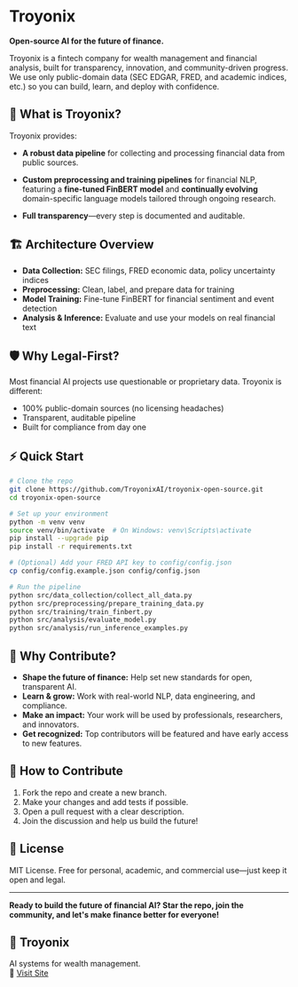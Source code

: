 # Troyonix

**Open-source AI for the future of finance.**

Troyonix is a fintech company for wealth management and financial analysis, built for transparency, innovation, and community-driven progress. We use only public-domain data (SEC EDGAR, FRED, and academic indices, etc.) so you can build, learn, and deploy with confidence.

## 🚀 What is Troyonix?
Troyonix provides:
- **A robust data pipeline** for collecting and processing financial data from public sources.
- **Custom preprocessing and training pipelines** for financial NLP, featuring a **fine-tuned FinBERT model** and **continually evolving** domain-specific language models tailored through ongoing research.

- **Full transparency**—every step is documented and auditable.

## 🏗️ Architecture Overview
- **Data Collection:** SEC filings, FRED economic data, policy uncertainty indices
- **Preprocessing:** Clean, label, and prepare data for training
- **Model Training:** Fine-tune FinBERT for financial sentiment and event detection
- **Analysis & Inference:** Evaluate and use your models on real financial text

## 🛡️ Why Legal-First?
Most financial AI projects use questionable or proprietary data. Troyonix is different:
- 100% public-domain sources (no licensing headaches)
- Transparent, auditable pipeline
- Built for compliance from day one

## ⚡ Quick Start
```bash
# Clone the repo
git clone https://github.com/TroyonixAI/troyonix-open-source.git
cd troyonix-open-source

# Set up your environment
python -m venv venv
source venv/bin/activate  # On Windows: venv\Scripts\activate
pip install --upgrade pip
pip install -r requirements.txt

# (Optional) Add your FRED API key to config/config.json
cp config/config.example.json config/config.json

# Run the pipeline
python src/data_collection/collect_all_data.py
python src/preprocessing/prepare_training_data.py
python src/training/train_finbert.py
python src/analysis/evaluate_model.py
python src/analysis/run_inference_examples.py
```

## 🌟 Why Contribute?
- **Shape the future of finance:** Help set new standards for open, transparent AI.
- **Learn & grow:** Work with real-world NLP, data engineering, and compliance.
- **Make an impact:** Your work will be used by professionals, researchers, and innovators.
- **Get recognized:** Top contributors will be featured and have early access to new features.

## 🤝 How to Contribute
1. Fork the repo and create a new branch.
2. Make your changes and add tests if possible.
3. Open a pull request with a clear description.
4. Join the discussion and help us build the future!

## 📄 License
MIT License. Free for personal, academic, and commercial use—just keep it open and legal.

---

**Ready to build the future of financial AI? Star the repo, join the community, and let's make finance better for everyone!**



## 🚀 Troyonix
AI systems for wealth management.  
🔗 [Visit Site](https://troyonix.com)
<!-- trigger CI for public workflow test -->
